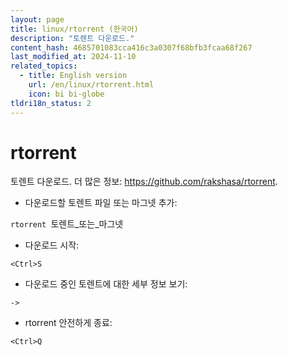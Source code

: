 ```yaml
---
layout: page
title: linux/rtorrent (한국어)
description: "토렌트 다운로드."
content_hash: 4685701083cca416c3a0307f68bfb3fcaa68f267
last_modified_at: 2024-11-10
related_topics:
  - title: English version
    url: /en/linux/rtorrent.html
    icon: bi bi-globe
tldri18n_status: 2
---
```

# rtorrent

토렌트 다운로드.
더 많은 정보: <https://github.com/rakshasa/rtorrent>.

- 다운로드할 토렌트 파일 또는 마그넷 추가:

`rtorrent `<span class="tldr-var badge badge-pill bg-dark-lm bg-white-dm text-white-lm text-dark-dm font-weight-bold">토렌트_또는_마그넷</span>

- 다운로드 시작:

`<Ctrl>S`

- 다운로드 중인 토렌트에 대한 세부 정보 보기:

`->`

- rtorrent 안전하게 종료:

`<Ctrl>Q`
